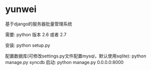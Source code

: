 yunwei
======================

基于django的服务器批量管理系统

需要:
    python 版本 2.6 或者 2.7
    
安装:
    python setup.py
    
配置数据库(可修改settings.py文件配置mysql，默认使用sqlite):
    python manage.py syncdb
启动:
    python manage.py 0.0.0.0:8000
